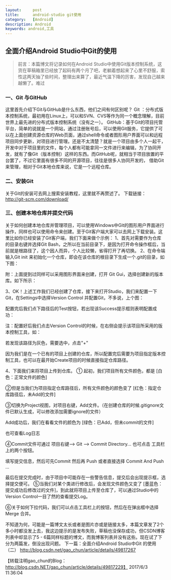 ```yaml
---
layout:     post
title:      android-studio git使用
category:   [Android]
description: Android
keywords: android,工具
---
```


## 全面介绍Android Studio中Git的使用

>	前言：本篇博文将记录如何在Android Studio中使用Git版本控制系统，这货在草稿箱里已经放了起码有两个月了吧，老躺着想起来了心里不舒服，索性这两天抽了些时间，整理出来算了，最近气温下降的厉害，发现自己越来越懒了。难过

### 一、Git 与GitHub
这里首先介绍下Git与GitHub是什么东西，他们之间有何区别呢？
Git ：分布式版本控制系统，最初用在Linux上，可以和SVN、CVS等作为同一个概念理解，目前世界上最先进的分布式版本控制系统（没有之一）。
GitHub：基于Git的项目托管平台，简单的说就是一个网站，通过注册账号后，可以使用Git服务，它提供了可以在上面创建资源仓库的Web页面，通过shell命令或者图形用户界面可以和远程项目同步更新，对项目进行管理。还是不太清楚？就是一个项目由多个人一起干，开发中对于项目里的文件，每个人都有可能拿同一文件进行来编辑，为了协同开发，就有了像Git（版本控制）这样的东西。而GitHub呢，就相当于项目放置的平台罢了，不过它里面有很多不同的开源项目，往往是很多人协同开发的， 借助Git来管理，相对于Git本地仓库来说，它是一个远程仓库。

### 二、安装Git
关于Git的安装可去网上搜索安装教程，这里就不再赘述了。
下载链接：http://git-scm.com/download/

### 三、创建本地仓库并提交代码
关于如何创建本地仓库并管理项目，可以使用Windows中Git的图形用户界面进行操作，同样也可以使用命令来创建。至于Git客户端大家可以去网上下载安装。这里比如你已经安装了Git客户端，我们下面来做个示例：
1、首先对需要作为仓库的目录右键并选择Git Bash，之所以在当前目录下，是因为打开命令操作框后，当前就是根路径了，这个因人而异，个人比较懒，省得打开了再切换。
2、在命令端输入Git init 来初始化一个仓库，即会在该仓库的根目录下生成一个.git的目录，如下图：

附：上面提到过同样可以采用图形界面来创建，打开 Git Gui，选择创建新的版本库。如下所示：
	           		    
3、OK！上述工作我们已经创建了仓库，接下来打开Studio，我们来配置一下Git，在Settings中选择Version Control 并配置Git，不多说，上个图：

配置完后我们点下路径后的Test按钮，若出现该Success提示框则表明配置成功：

注：配置好后我们点击Version Control的时候，在右侧会提示该项目所采用的版本控制工具，如：

若发现该路径为灰色，需要选中，点击"+"


因为我们是在一个已有的项目上创建的仓库，所以配置完后需要为项目指定版本控制工具，也可以在最开始Create项目的时候直接指定仓库路径。

4、下面我们来将项目上传到仓库。
① 起初，我们项目所有文件颜色，都是 [白色：正常文件的颜色]

②但是当我们为项目指定仓库路径后，所有文件颜色的颜色变了 [红色：指定仓库路径后，未Add的文件]

③切换为Project视图，对项目右键，Add文件。（在创建仓库的时候.gitignore文件已默认生成，可以修改添加需要ignore的文件）

Add成功后，我们在看看文件的颜色为 [绿色：已Add，但未commit的文件]

也可查看Log日志

④Commit文件可通过 项目右键--> Git --> Commit Directory...  也可点击 工具栏上的两个按钮。


填写提交信息，然后可先Commit 然后再 Push 或者直接选择 Commit And Push ...

最后在提交完成时，由于项目中可能存在一些警告信息，提交后会出现提示框，选择提交便可。
⑤当我们对某个类进行修改后，会发现文件颜色又变了 [墨蓝色：提交成功后修改过的文件]，到此就将项目上传至仓库了，可以通过Studio中的Version Control一目了然的查看提交Log。


⑥关于如何下拉代码，我们可以点击工具栏上的按钮，然后在在弹出框中选择 Merge 合并。

不知道为何，可能是一篇博文太长或者是图片亦或是链接太多，本篇文章发了2个多小时都没发上去，我这边提示的是发布失败，草稿也没保存成功，但CSDN博客列表中却显示了5 - 6篇同样标题的博文，而我博客列表并没有这些。现在试了下分为两篇发，倒没出现问题。
下一篇：全面介绍Android Studio中Git 的使用（二）  http://blog.csdn.net/gao_chun/article/details/49817267

【转载注明gao_chun的Blog：http://blog.csdn.NET/gao_chun/article/details/49817229】
2017/6/3 11:36:04 